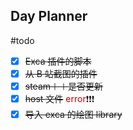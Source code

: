 ## Day Planner
#todo 
- [x] ~~Exca 插件的脚本~~
- [x] ~~从 B 站截图的插件~~
- [x] ~~steam＋＋是否更新~~
- [x] ~~host 文件~~ <font color="#c00000">error</font>❗❗❗
- [x] ~~导入 exca 的绘图 library~~